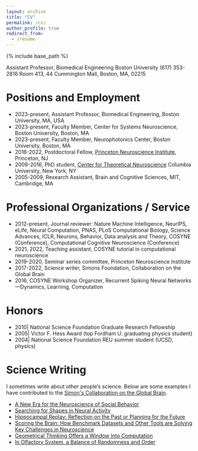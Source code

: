 ```yaml
---
layout: archive
title: "CV"
permalink: /cv/
author_profile: true
redirect_from:
  - /resume
---
```


{% include base_path %}

Assistant Professor, Biomedical Engineering
Boston University
(617) 353-2816
Room 413, 44 Cummington Mall, Boston, MA, 02215

Positions and Employment 
======
* 2023-present, Assistant Professor, Biomedical Engineering, Boston University, MA, USA
* 2023-present, Faculty Member, Center for Systems Neuroscience, Boston University, Boston, MA
* 2023-present, Faculty Member, Neurophotonics Center, Boston University, Boston, MA
* 2016-2022, Postdoctoral Fellow, [Princeton Neuroscience Institute](https://pni.princeton.edu/), Princeton, NJ
* 2009-2016, PhD student, [Center for Theoretical Neuroscience](https://ctn.zuckermaninstitute.columbia.edu/) Columbia University, New York, NY
* 2005-2009, Research Assistant, Brain and Cognitive Sciences, MIT, Cambridge, MA

Professional Organizations / Service 
======
* 2012-present, Journal reviewer: Nature Machine Intelligence, NeurIPS, eLife, Neural Computation, PNAS, PLoS Computational Biology, Science Advances, ICLR, Neurons, Behavior, Data analysis and Theory, COSYNE (Conference), Computational Cognitive Neuroscience (Conference)
* 2021, 2022, Teaching assistant, COSYNE tutorial in computational neuroscience
* 2019-2020, Seminar series committee, Princeton Neuroscience Institute
* 2017-2022, Science writer, Simons Foundation, Collaboration on the Global Brain 
* 2016, COSYNE Workshop Organizer, Recurrent Spiking Neural Networks—Dynamics, Learning, Computation

Honors
======
* 2010| National Science Foundation Graduate Research Fellowship
* 2005| Victor F. Hess Award (top Fordham U. graduating physics student)
* 2004| National Science Foundation REU summer student (UCSD, physics)

Science Writing
======
I sometimes write about other people’s science. Below are some examples I have contributed to the [Simon's Collaboration on the Global Brain](https://www.simonsfoundation.org/collaborations/global-brain/). 

- [A New Era for the Neuroscience of Social Behavior](https://www.simonsfoundation.org/2022/12/15/a-new-era-for-the-neuroscience-of-social-behavior/)
- [Searching for Shapes in Neural Activity](https://www.simonsfoundation.org/2022/04/28/searching-for-shapes-in-neural-activity/)
- [Hippocampal Replay: Reflection on the Past or Planning for the Future](https://www.simonsfoundation.org/2021/11/30/hippocampal-replay-reflection-on-the-past-or-planning-for-the-future/)
- [Scoring the Brain: How Benchmark Datasets and Other Tools are Solving Key Challenges in Neuroscience](https://www.simonsfoundation.org/2021/08/25/scoring-the-brain-how-benchmark-datasets-and-other-tools-are-solving-key-challenges-in-neuroscience/)
- [Geometrical Thinking Offers a Window Into Computation](https://www.simonsfoundation.org/2021/04/07/geometrical-thinking-offers-a-window-into-computation/)
- [In Olfactory System, a Balance of Randomness and Order](https://www.simonsfoundation.org/2020/10/20/in-olfactory-system-a-balance-of-randomness-and-order/)
